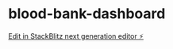 # blood-bank-dashboard

[Edit in StackBlitz next generation editor ⚡️](https://stackblitz.com/~/github.com/hriday189/blood-bank-dashboard)